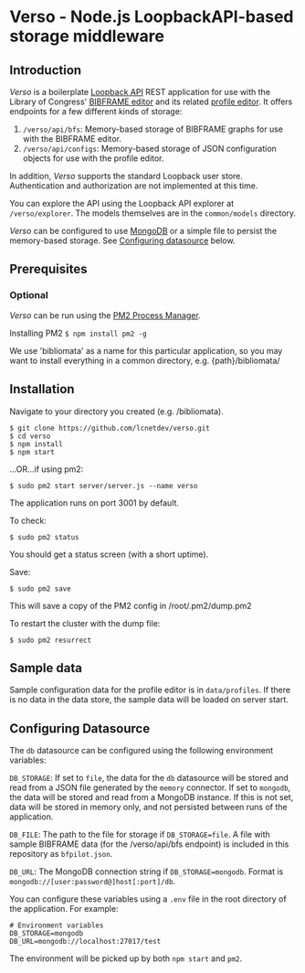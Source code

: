 # Verso - Node.js LoopbackAPI-based storage middleware

## Introduction

_Verso_ is a boilerplate [Loopback API](https://loopback.io/) REST application for use with the Library of Congress' [BIBFRAME editor](https://github.com/lcnetdev/bfe) and its related [profile editor](https://github.com/lcnetdev/profile-edit). It offers endpoints for a few different kinds of storage:

1. `/verso/api/bfs`: Memory-based storage of BIBFRAME graphs for use with the BIBFRAME editor.
2. `/verso/api/configs`: Memory-based storage of JSON configuration objects for use with the profile editor.

In addition, _Verso_ supports the standard Loopback user store. Authentication and authorization are not implemented at this time.

You can explore the API using the Loopback API explorer at `/verso/explorer`. The models themselves are in the `common/models` directory.

_Verso_ can be configured to use [MongoDB](https://www.mongodb.com/) or a simple file to persist the memory-based storage. See [Configuring datasource](#configuring-datasource) below.

## Prerequisites

### Optional
_Verso_ can be run using the [PM2 Process Manager](http://pm2.keymetrics.io/).

Installing PM2
```$ npm install pm2 -g```

We use 'bibliomata' as a name for this particular application, so you may want to install everything in a common directory, e.g. {path}/bibliomata/

## Installation

Navigate to your directory you created (e.g. /bibliomata).

```
$ git clone https://github.com/lcnetdev/verso.git
$ cd verso
$ npm install
$ npm start
```

...OR...if using pm2:

```
$ sudo pm2 start server/server.js --name verso
```

The application runs on port 3001 by default.

To check:
```
$ sudo pm2 status
```

You should get a status screen (with a short uptime).

Save:

```
$ sudo pm2 save 
```

This will save a copy of the PM2 config in /root/.pm2/dump.pm2

To restart the cluster with the dump file:

```
$ sudo pm2 resurrect
```

## Sample data
Sample configuration data for the profile editor is in `data/profiles`. If there is no data in the data store, the sample data will be loaded on server start.

## Configuring Datasource

The `db` datasource can be configured using the following environment variables:

`DB_STORAGE`: If set to `file`, the data for the `db` datasource will be stored and read from a JSON file generated by the `memory` connector. If set to `mongodb`, the data will be stored and read from a MongoDB instance. If this is not set, data will be stored in memory only, and not persisted between runs of the application.

`DB_FILE`: The path to the file for storage if `DB_STORAGE=file`. A file with sample BIBFRAME data (for the /verso/api/bfs endpoint) is included in this repository as `bfpilot.json`.

`DB_URL`: The MongoDB connection string if `DB_STORAGE=mongodb`. Format is `mongodb://[user:password@]host[:port]/db`.

You can configure these variables using a `.env` file in the root directory of the application. For example:

```
# Environment variables
DB_STORAGE=mongodb
DB_URL=mongodb://localhost:27017/test
```

The environment will be picked up by both `npm start` and `pm2`.
